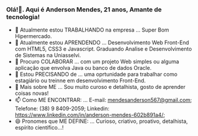 ### Olá!👋. Aqui é Anderson Mendes, 21 anos, Amante de tecnologia! 

- 🔭 Atualmente estou TRABALHANDO na empresa ... Super Bom Hipermercado.
- 🌱 Atualmente estou APRENDENDO ... Desenvolvimento Web Front-End com HTML5, CSS3 e Javascript. Graduando Analise e Desenvolvimento de Sistemas na Uniasselvi.
- 👯 Procuro COLABORAR ... com um projeto Web simples ou alguma aplicação que envolva Java ou banco de dados Oracle.
- 🤔 Estou PRECISANDO de ... uma oprtunidade para trabalhar como estagiário ou treinne em desenvolvimento Front-End.
- 💬 Mais sobre ME ... Sou muito curoso e detalhista, gosto de aprender coisas novas!
- 📫 Como ME ENCONTRAR: ... E-mail: mendesanderson567@gmail.com; Telefone: (38) 9 8409-2059; Linkedin: https://www.linkedin.com/in/anderson-mendes-602b891a4/; 
- 😄 Pronomes que ME DEFINE: ... Curioso, criativo, proativo, detalhista, espírito científico...!

